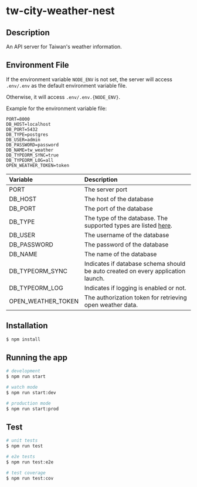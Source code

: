 # tw-city-weather-nest

## Description

An API server for Taiwan's weather information.

## Environment File

If the environment variable `NODE_ENV` is not set, the server will access `.env/.env` as the default environment variable file.

Otherwise, it will access `.env/.env.{NODE_ENV}`.

Example for the environment variable file:

```
PORT=8000
DB_HOST=localhost
DB_PORT=5432
DB_TYPE=postgres
DB_USER=admin
DB_PASSWORD=password
DB_NAME=tw_weather
DB_TYPEORM_SYNC=true
DB_TYPEORM_LOG=all
OPEN_WEATHER_TOKEN=token
```

| Variable           | Description                                                                                                                         |
| :----------------- | :---------------------------------------------------------------------------------------------------------------------------------- |
| PORT               | The server port                                                                                                                     |
| DB_HOST            | The host of the database                                                                                                            |
| DB_PORT            | The port of the database                                                                                                            |
| DB_TYPE            | The type of the database. The supported types are listed [here](https://typeorm.io/#/connection-options/common-connection-options). |
| DB_USER            | The username of the database                                                                                                        |
| DB_PASSWORD        | The password of the database                                                                                                        |
| DB_NAME            | The name of the database                                                                                                            |
| DB_TYPEORM_SYNC    | Indicates if database schema should be auto created on every application launch.                                                    |
| DB_TYPEORM_LOG     | Indicates if logging is enabled or not.                                                                                             |
| OPEN_WEATHER_TOKEN | The authorization token for retrieving open weather data.                                                                           |

## Installation

```bash
$ npm install
```

## Running the app

```bash
# development
$ npm run start

# watch mode
$ npm run start:dev

# production mode
$ npm run start:prod
```

## Test

```bash
# unit tests
$ npm run test

# e2e tests
$ npm run test:e2e

# test coverage
$ npm run test:cov
```
